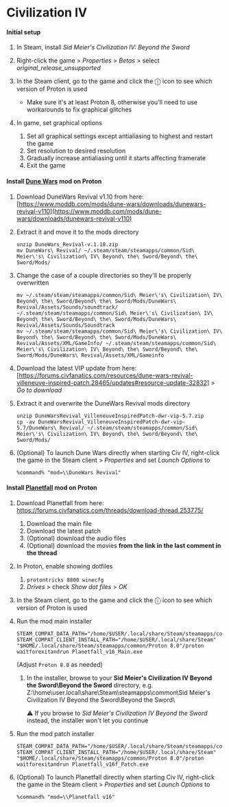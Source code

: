 # Civilization IV

#### Initial setup

1. In Steam, install _Sid Meier's Civilization IV: Beyond the Sword_
1. Right-click the game > _Properties_ > _Betas_ > select _original_release_unsupported_
1. In the Steam client, go to the game and click the ⓘ icon to see which version of Proton is used

   - Make sure it's at least Proton 8, otherwise you'll need to use workarounds to fix graphical glitches

1. In game, set graphical options

   1. Set all graphical settings except antialiasing to highest and restart the game
   1. Set resolution to desired resolution
   1. Gradually increase antialiasing until it starts affecting framerate
   1. Exit the game

#### Install [Dune Wars](https://forums.civfanatics.com/resources/dune-wars-revival-villeneuve-inspired-patch.28465/) mod on Proton

1. Download DuneWars Revival v1.10 from here: [https://www.moddb.com/mods/dune-wars/downloads/dunewars-revival-v110](https://www.moddb.com/mods/dune-wars/downloads/dunewars-revival-v110)

1. Extract it and move it to the mods directory

   ```
   unzip DuneWars_Revival-v.1.10.zip
   mv DuneWars\ Revival/ ~/.steam/steam/steamapps/common/Sid\ Meier\'s\ Civilization\ IV\ Beyond\ the\ Sword/Beyond\ the\ Sword/Mods/
   ```

1. Change the case of a couple directories so they'll be properly overwritten

   ```
   mv ~/.steam/steam/steamapps/common/Sid\ Meier\'s\ Civilization\ IV\ Beyond\ the\ Sword/Beyond\ the\ Sword/Mods/DuneWars\ Revival/Assets/Sounds/soundtrack/ ~/.steam/steam/steamapps/common/Sid\ Meier\'s\ Civilization\ IV\ Beyond\ the\ Sword/Beyond\ the\ Sword/Mods/DuneWars\ Revival/Assets/Sounds/Soundtrack
   mv ~/.steam/steam/steamapps/common/Sid\ Meier\'s\ Civilization\ IV\ Beyond\ the\ Sword/Beyond\ the\ Sword/Mods/DuneWars\ Revival/Assets/XML/GameInfo/ ~/.steam/steam/steamapps/common/Sid\ Meier\'s\ Civilization\ IV\ Beyond\ the\ Sword/Beyond\ the\ Sword/Mods/DuneWars\ Revival/Assets/XML/Gameinfo
   ```

1. Download the latest VIP update from here: [https://forums.civfanatics.com/resources/dune-wars-revival-villeneuve-inspired-patch.28465/updates#resource-update-32832] > _Go to download_

1. Extract it and overwrite the DuneWars Revival mods directory

   ```
   unzip DuneWarsRevival_VilleneuveInspiredPatch-dwr-vip-5.7.zip
   cp -av DuneWarsRevival_VilleneuveInspiredPatch-dwr-vip-5.7/DuneWars\ Revival/ ~/.steam/steam/steamapps/common/Sid\ Meier\'s\ Civilization\ IV\ Beyond\ the\ Sword/Beyond\ the\ Sword/Mods/
   ```

1. (Optional) To launch Dune Wars directly when starting Civ IV, right-click the game in the Steam client > _Properties_ and set _Launch Options_ to

   ```
   %command% "mod=\\DuneWars Revival"
   ```

#### Install [Planetfall](https://forums.civfanatics.com/threads/download-thread.253775/) mod on Proton

1. Download Planetfall from here: https://forums.civfanatics.com/threads/download-thread.253775/
   1. Download the main file
   1. Download the latest patch
   1. (Optional) download the audio files
   1. (Optional) download the movies **from the link in the last comment in the thread**
1. In Proton, enable showing dotfiles
   1. `protontricks 8800 winecfg`
   2. _Drives_ > check _Show dot files_ > _OK_
1. In the Steam client, go to the game and click the ⓘ icon to see which version of Proton is used
1. Run the mod main installer

   ```
   STEAM_COMPAT_DATA_PATH="/home/$USER/.local/share/Steam/steamapps/compatdata/8800" STEAM_COMPAT_CLIENT_INSTALL_PATH="/home/$USER/.local/share/Steam" "$HOME/.local/share/Steam/steamapps/common/Proton 8.0"/proton waitforexitandrun Planetfall_v16_Main.exe
   ```

   (Adjust `Proton 8.0` as needed)

   1. In the installer, browse to your **Sid Meier's Civilization IV Beyond the Sword\Beyond the Sword** directory, e.g. Z:\home\user\.local\share\Steam\steamapps\common\Sid Meier's Civilization IV Beyond the Sword\Beyond the Sword\

      ⚠ If you browse to _Sid Meier's Civilization IV Beyond the Sword_ instead, the installer won't let you continue

1. Run the mod patch installer

   ```
   STEAM_COMPAT_DATA_PATH="/home/$USER/.local/share/Steam/steamapps/compatdata/8800" STEAM_COMPAT_CLIENT_INSTALL_PATH="/home/$USER/.local/share/Steam" "$HOME/.local/share/Steam/steamapps/common/Proton 8.0"/proton waitforexitandrun Planetfall_v16f_Patch.exe
   ```

1. (Optional) To launch Planetfall directly when starting Civ IV, right-click the game in the Steam client > _Properties_ and set _Launch Options_ to

   ```
   %command% "mod=\\Planetfall v16"
   ```
